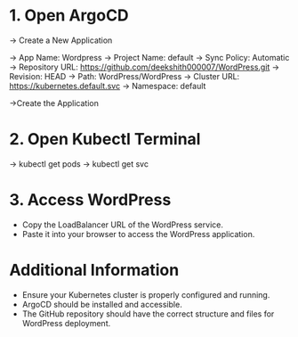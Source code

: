 # 1. Open ArgoCD

-> Create a New Application

-> App Name: Wordpress
-> Project Name: default
-> Sync Policy: Automatic
-> Repository URL: https://github.com/deekshith000007/WordPress.git
-> Revision: HEAD
-> Path: WordPress/WordPress
-> Cluster URL: https://kubernetes.default.svc
-> Namespace: default

->Create the Application

# 2. Open Kubectl Terminal

-> kubectl get pods
-> kubectl get svc

# 3. Access WordPress

- Copy the LoadBalancer URL of the WordPress service.
- Paste it into your browser to access the WordPress application.

# Additional Information
- Ensure your Kubernetes cluster is properly configured and running.
- ArgoCD should be installed and accessible.
- The GitHub repository should have the correct structure and files for WordPress deployment.
